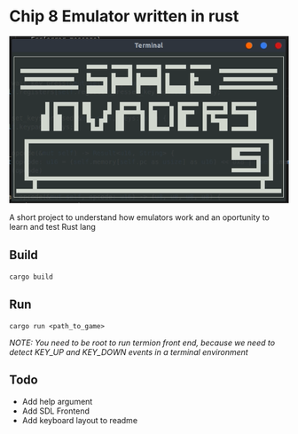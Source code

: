 # Chip 8 Emulator written in rust

![Preview](https://raw.githubusercontent.com/nicoan/chip8emu/master/preview.gif)

A short project to understand how emulators work and an oportunity to learn and test Rust lang

## Build

`cargo build`

## Run

`cargo run <path_to_game>`

*NOTE: You need to be root to run termion front end, because we need to detect KEY_UP and KEY_DOWN events in a terminal environment*

## Todo

- Add help argument
- Add SDL Frontend
- Add keyboard layout to readme
